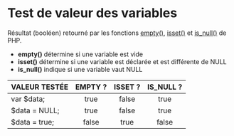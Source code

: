 # Test de valeur des variables

Résultat (booléen) retourné par les fonctions [empty()](https://www.php.net/manual/fr/function.empty.php), [isset()](https://www.php.net/manual/fr/function.isset.php) et [is_null()](https://www.php.net/manual/fr/function.is-null.php) de PHP.

+ **empty()** détermine si une variable est vide
+ **isset()** détermine si une variable est déclarée et est différente de NULL
+ **is_null()** indique si une variable vaut NULL

|VALEUR TESTÉE|EMPTY ?|ISSET ?|IS_NULL ?|
|:--|:--:|:--:|:--:|
|var $data;|true|false|true|
|$data = NULL;|true|false|true|
|$data = true;|false|true|false|
